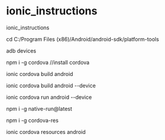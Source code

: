 # ionic_instructions
ionic_instructions


cd C:/Program Files (x86)/Android/android-sdk/platform-tools

adb devices

npm i -g cordova   //install cordova

ionic cordova build android

ionic cordova build android --device

ionic cordova run android --device

npm i -g native-run@latest

npm i -g cordova-res

ionic cordova resources android

